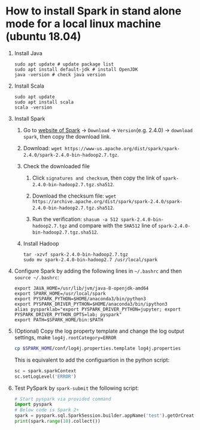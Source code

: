 # How to install Spark in stand alone mode for a local linux machine (ubuntu 18.04)

1. Install Java

    ```shell
    sudo apt update # update package list
    sudo apt install default-jdk # install OpenJDK
    java -version # check java version
    ```
    
2. Install Scala

    ```shell
    sudo apt update
    sudo apt install scala
    scala -version
    ```
    
2. Install Spark

    1. Go to [website of Spark](https://spark.apache.org/) -> `Download` -> `Version`(e.g. 2.4.0) -> `download spark`, then copy the download link.
    
    2. Download: `wget https://www-us.apache.org/dist/spark/spark-2.4.0/spark-2.4.0-bin-hadoop2.7.tgz`.
    
    3. Check the downloaded file
    
        1. Click `signatures and checksum`, then copy the link of `spark-2.4.0-bin-hadoop2.7.tgz.sha512`.
        
        2. Download the checksum file: `wget https://archive.apache.org/dist/spark/spark-2.4.0/spark-2.4.0-bin-hadoop2.7.tgz.sha512`.
        
        3. Run the verification: `shasum -a 512 spark-2.4.0-bin-hadoop2.7.tgz` and compare with the `SHA512` line of `spark-2.4.0-bin-hadoop2.7.tgz.sha512`.
        
    4. Install Hadoop
    
        ```shell
        tar -xzvf spark-2.4.0-bin-hadoop2.7.tgz
        sudo mv spark-2.4.0-bin-hadoop2.7 /usr/local/spark
        ```
3. Configure Spark by adding the following lines in `~/.bashrc` and then `source ~/.bashrc`:

    ```shell
    export JAVA_HOME=/usr/lib/jvm/java-8-openjdk-amd64
    export SPARK_HOME=/usr/local/spark
    export PYSPARK_PYTHON=$HOME/anaconda3/bin/python3
    export PYSPARK_DRIVER_PYTHON=$HOME/anaconda3/bin/ipython3
    alias pysparklab="export PYSPARK_DRIVER_PYTHON=jupyter; export PYSPARK_DRIVER_PYTHON_OPTS=lab; pyspark"
    export PATH=$SPARK_HOME/bin:$PATH
    ```

4. (Optional) Copy the log property template and change the log output settings, make `log4j.rootCategory=ERROR`

    ```bash
    cp $SPARK_HOME/conf/log4j.properties.template log4j.properties
    ```

    This is equivalent to add the configuartion in the python script:

    ```Python
    sc = spark.sparkContext
    sc.setLogLevel('ERROR')
    ```
    
7. Test PySpark by `spark-submit` the following script:

    ```python
    # Start pyspark via provided command
    import pyspark
    # Below code is Spark 2+
    spark = pyspark.sql.SparkSession.builder.appName('test').getOrCreate()
    print(spark.range(10).collect())
    ```